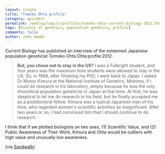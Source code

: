 ```yaml
---
layout: single 
title: "Tomoko Ohta profile" 
category: quickbit
permalink: /weblog/topics/profiles/tomoko-ohta-current-biology-2012.html
tags: [history of genetics, population genetics, profile] 
comments: false 
author: John Hawks 
---
```




<em>Current Biology</em> has published an interview of the esteemed Japanese population geneticist Tomoko Ohta <bib>Ohta:profile:2012</bib>. 

<blockquote><strong>But, you chose not to stay in the US?</strong> I was a Fulbright student, and four years was the maximum time students were allowed to stay in the US. So, in 1966, after finishing my PhD, I went back to Japan. I asked Dr Motoo Kimura at the National Institute of Genetics, Mishima, if I could do research in his laboratory, simply because he was the only theoretical population geneticist in Japan at that time. At first, he was skeptical to let me do research in his field, but he finally accepted me as a postdoctoral fellow. Kimura was a typical Japanese man of his time, who regarded women's scientific activities as insignificant. After two years or so, I had convinced him that I should continue to do research.</blockquote>

I think that if we plotted biologists on two axes, (1) Scientific Value, and (2) Public Awareness of Their Work, Kimura and Ohta would be outliers with high value and unusually low awareness. 

(via <a href="http://sandwalk.blogspot.com/2012/08/tomoko-ohta-and-nearly-neutral-theory.html">Sandwalk</a>)

